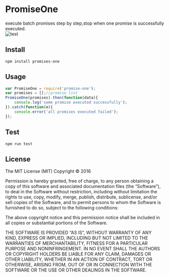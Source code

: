 # PromiseOne
execute batch promises step by step,stop when one promise is successfully executed.   
![test](https://travis-ci.org/xialeistudio/promises-one.svg?branch=master)
## Install
```
npm install promises-one
```
## Usage
```javascript
var PromiseOne = require('promise-one');
var promises = [];//promise list
PromiseOne(promises).then(function(data){
	console.log('some promise executed successfully');
}).catch(function(e){
	console.error('all promises executed failed');
});
```
## Test
```
npm run test
```
## License
The MIT License (MIT)
Copyright © 2016 <xialeistudio>

Permission is hereby granted, free of charge, to any person obtaining a copy of this software and associated documentation files (the “Software”), to deal in the Software without restriction, including without limitation the rights to use, copy, modify, merge, publish, distribute, sublicense, and/or sell copies of the Software, and to permit persons to whom the Software is furnished to do so, subject to the following conditions:

The above copyright notice and this permission notice shall be included in all copies or substantial portions of the Software.

THE SOFTWARE IS PROVIDED “AS IS”, WITHOUT WARRANTY OF ANY KIND, EXPRESS OR IMPLIED, INCLUDING BUT NOT LIMITED TO THE WARRANTIES OF MERCHANTABILITY, FITNESS FOR A PARTICULAR PURPOSE AND NONINFRINGEMENT. IN NO EVENT SHALL THE AUTHORS OR COPYRIGHT HOLDERS BE LIABLE FOR ANY CLAIM, DAMAGES OR OTHER LIABILITY, WHETHER IN AN ACTION OF CONTRACT, TORT OR OTHERWISE, ARISING FROM, OUT OF OR IN CONNECTION WITH THE SOFTWARE OR THE USE OR OTHER DEALINGS IN THE SOFTWARE.
